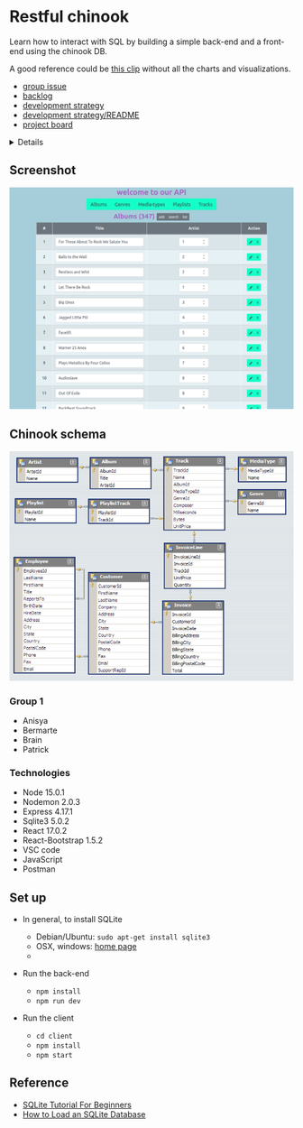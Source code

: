# Restful chinook

Learn how to interact with SQL by building a simple back-end and a front-end using the chinook DB.


A good reference could be [this clip](https://www.youtube.com/watch?v=3i3Z3y46KsM) without all the charts and visualizations.

- [group issue](https://github.com/HackYourFutureBelgium/class-11-12/issues/335)
- [backlog](./project-planning/backlog.md)
- [development strategy](./project-planning/development-strategy.md)
- [development strategy/README](./project-planning/README.md)
- [project board](https://github.com/bermarte/Restful-chinook/projects/1?fullscreen=true)

<details>

This module's project is a two-week group project. Anything goes! The most important thing to keep in mind for this module's project is scoping, it's better to build something small that works than something big that doesn't.
Here's a [starter repository](https://github.com/HackYourFutureBelgium/restful-chinook) you can use, but you don't have to.

```markdown
- [ ] [repo](https://github.com/_/_) (with a complete README)
- Project Planning
  - [ ] [Backlog](https://github.com/_/_/tree/master/project-planning/backlog.md)
  - [ ] [Development Strategy](https://github.com/_/_/tree/master/project-planning/development-strategy.md)
  - [ ] [Project board](https://github.com/_/_/projects/_)
- Implementation
  - [ ] Deployed - [deployment link]()
  - [ ] A working frontend in the `/client` directory
  - [ ] Uses the SQLite Chinook database
  - [ ] A working `/api` to access the the database
```
</details>

## Screenshot

![Example screenshot](https://github.com/bermarte/Restful-chinook/blob/main/project-planning/screenshot.png)

## Chinook schema
![schema](https://github.com/bermarte/Restful-chinook/blob/main/project-planning/chinook-erd.png)

### Group 1
- Anisya
- Bermarte
- Brain
- Patrick

### Technologies
- Node 15.0.1
- Nodemon 2.0.3
- Express 4.17.1
- Sqlite3 5.0.2
- React 17.0.2
- React-Bootstrap 1.5.2
- VSC code
- JavaScript
- Postman

## Set up
- In general, to install SQLite
  - Debian/Ubuntu: `sudo apt-get install sqlite3`
  - OSX, windows: [home page](https://sqlite.org/download.html)
  - 
- Run the back-end
  - `npm install`
  - `npm run dev`

- Run the client
  - `cd client`
  - `npm install`
  - `npm start`

## Reference
- [SQLite Tutorial For Beginners](https://www.youtube.com/watch?v=HQKwgk6XkIA&list=LL&index=2)
- [How to Load an SQLite Database](https://www.youtube.com/watch?v=YKRulPydKGI)
